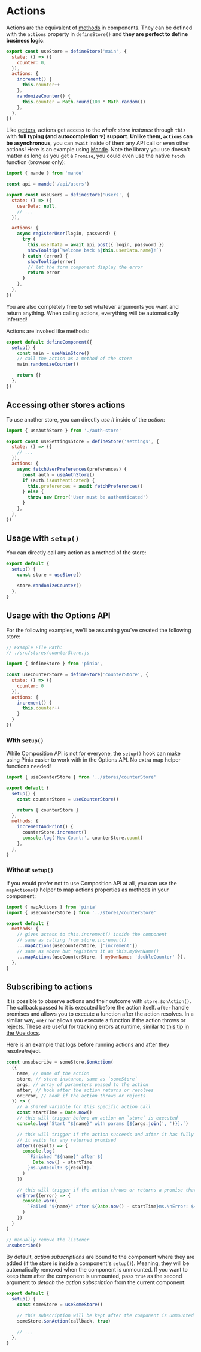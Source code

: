 # Actions

Actions are the equivalent of [methods](https://v3.vuejs.org/guide/data-methods.html#methods) in components. They can be defined with the `actions` property in `defineStore()` and **they are perfect to define business logic**:

```js
export const useStore = defineStore('main', {
  state: () => ({
    counter: 0,
  }),
  actions: {
    increment() {
      this.counter++
    },
    randomizeCounter() {
      this.counter = Math.round(100 * Math.random())
    },
  },
})
```

Like [getters](./getters.md), actions get access to the _whole store instance_ through `this` with **full typing (and autocompletion ✨) support**. **Unlike them, `actions` can be asynchronous**, you can `await` inside of them any API call or even other actions! Here is an example using [Mande](https://github.com/posva/mande). Note the library you use doesn't matter as long as you get a `Promise`, you could even use the native `fetch` function (browser only):

```js
import { mande } from 'mande'

const api = mande('/api/users')

export const useUsers = defineStore('users', {
  state: () => ({
    userData: null,
    // ...
  }),

  actions: {
    async registerUser(login, password) {
      try {
        this.userData = await api.post({ login, password })
        showTooltip(`Welcome back ${this.userData.name}!`)
      } catch (error) {
        showTooltip(error)
        // let the form component display the error
        return error
      }
    },
  },
})
```

You are also completely free to set whatever arguments you want and return anything. When calling actions, everything will be automatically inferred!

Actions are invoked like methods:

```js
export default defineComponent({
  setup() {
    const main = useMainStore()
    // call the action as a method of the store
    main.randomizeCounter()

    return {}
  },
})
```

## Accessing other stores actions

To use another store, you can directly _use it_ inside of the _action_:

```js
import { useAuthStore } from './auth-store'

export const useSettingsStore = defineStore('settings', {
  state: () => ({
    // ...
  }),
  actions: {
    async fetchUserPreferences(preferences) {
      const auth = useAuthStore()
      if (auth.isAuthenticated) {
        this.preferences = await fetchPreferences()
      } else {
        throw new Error('User must be authenticated')
      }
    },
  },
})
```

## Usage with `setup()`

You can directly call any action as a method of the store:

```js
export default {
  setup() {
    const store = useStore()

    store.randomizeCounter()
  },
}
```

## Usage with the Options API

For the following examples, we'll be assuming you've created the following store:

```js
// Example File Path:
// ./src/stores/counterStore.js

import { defineStore } from 'pinia',

const useCounterStore = defineStore('counterStore', {
  state: () => ({
    counter: 0
  }),
  actions: {
    increment() {
      this.counter++
    }
  }
})
```

### With `setup()`

While Composition API is not for everyone, the `setup()` hook can make using Pinia easier to work with in the Options API. No extra map helper functions needed!

```js
import { useCounterStore } from '../stores/counterStore'

export default {
  setup() {
    const counterStore = useCounterStore()

    return { counterStore }
  },
  methods: {
    incrementAndPrint() {
      counterStore.increment()
      console.log('New Count:', counterStore.count)
    },
  },
}
```

### Without `setup()`

If you would prefer not to use Composition API at all, you can use the `mapActions()` helper to map actions properties as methods in your component:

```js
import { mapActions } from 'pinia'
import { useCounterStore } from '../stores/counterStore'

export default {
  methods: {
    // gives access to this.increment() inside the component
    // same as calling from store.increment()
    ...mapActions(useCounterStore, ['increment'])
    // same as above but registers it as this.myOwnName()
    ...mapActions(useCounterStore, { myOwnName: 'doubleCounter' }),
  },
}
```

## Subscribing to actions

It is possible to observe actions and their outcome with `store.$onAction()`. The callback passed to it is executed before the action itself. `after` handle promises and allows you to execute a function after the action resolves. In a similar way, `onError` allows you execute a function if the action throws or rejects. These are useful for tracking errors at runtime, similar to [this tip in the Vue docs](https://v3.vuejs.org/guide/tooling/deployment.html#tracking-runtime-errors).

Here is an example that logs before running actions and after they resolve/reject.

```js
const unsubscribe = someStore.$onAction(
  ({
    name, // name of the action
    store, // store instance, same as `someStore`
    args, // array of parameters passed to the action
    after, // hook after the action returns or resolves
    onError, // hook if the action throws or rejects
  }) => {
    // a shared variable for this specific action call
    const startTime = Date.now()
    // this will trigger before an action on `store` is executed
    console.log(`Start "${name}" with params [${args.join(', ')}].`)

    // this will trigger if the action succeeds and after it has fully run.
    // it waits for any returned promised
    after((result) => {
      console.log(
        `Finished "${name}" after ${
          Date.now() - startTime
        }ms.\nResult: ${result}.`
      )
    })

    // this will trigger if the action throws or returns a promise that rejects
    onError((error) => {
      console.warn(
        `Failed "${name}" after ${Date.now() - startTime}ms.\nError: ${error}.`
      )
    })
  }
)

// manually remove the listener
unsubscribe()
```

By default, _action subscriptions_ are bound to the component where they are added (if the store is inside a component's `setup()`). Meaning, they will be automatically removed when the component is unmounted. If you want to keep them after the component is unmounted, pass `true` as the second argument to _detach_ the _action subscription_ from the current component:

```js
export default {
  setup() {
    const someStore = useSomeStore()

    // this subscription will be kept after the component is unmounted
    someStore.$onAction(callback, true)

    // ...
  },
}
```
